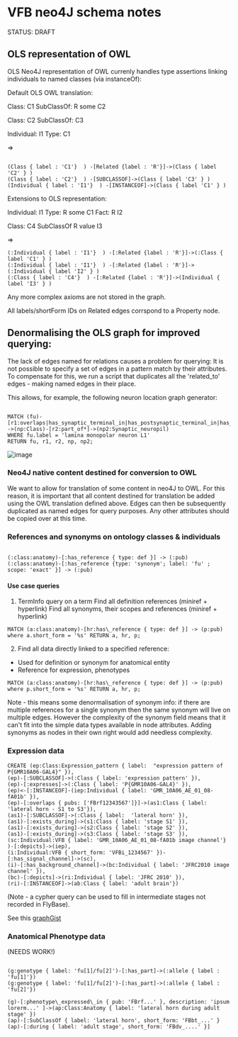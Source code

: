 #  VFB neo4J schema notes

STATUS: DRAFT

## OLS representation of OWL
OLS Neo4J representation of OWL currenly handles type assertions linking individuals to named classes (via instanceOf):


Default OLS OWL translation:

Class: C1
   SubClassOf: R some C2

Class: C2 
   SubClassOf: C3

Individual: I1
  Type: C1

=> 

~~~~~~~.cql

(Class { label : 'C1'}  ) -[Related {label : 'R'}]->(Class { label 'C2' } )
(Class { label : 'C2'}  ) -[SUBCLASSOF]->(Class { label 'C3' } )
(Individual { label : 'I1'}  ) -[INSTANCEOF]->(Class { label 'C1' } )

~~~~~~~~

Extensions to OLS representation:

Individual: I1
   Type: R some C1 
Fact:  R I2

Class: C4
   SubClassOf R value I3

=> 

~~~~~~~.cql
(:Individual { label : 'I1'}  ) -[:Related {label : 'R'}]->(:Class { label 'C1' } )
(:Individual { label : 'I1'}  ) -[:Related {label : 'R'}]->(:Individual { label 'I2' } )  
(:Class { label : 'C4'}  ) -[:Related {label : 'R'}]->(Individual { label 'I3' } )
~~~~~~~~~

Any more complex axioms are not stored in the graph.

All labels/shortForm IDs on Related edges corrspond to a Property node.

## Denormalising the OLS graph for improved querying:

The lack of edges named for relations causes a problem for querying:  It is not possible to specify a set of edges in a pattern match by their attributes.  To compensate for this, we run a script that duplicates all the 'related_to' edges - making named edges in their place.  

This allows, for example, the following neuron location graph generator:

~~~~~.cql

MATCH (fu)-[r1:overlaps|has_synaptic_terminal_in|has_postsynaptic_terminal_in|has_presynaptic_terminal_in]
->(np:Class)-[r2:part_of*]->(np2:Synaptic_neuropil) 
WHERE fu.label = 'lamina monopolar neuron L1' 
RETURN fu, r1, r2, np, np2;

~~~~~~~~~

![image](https://cloud.githubusercontent.com/assets/112839/11816078/a753fd36-a346-11e5-8b71-5d054ca5d452.png)

### Neo4J native content destined for conversion to OWL

We want to allow for translation of some content in neo4J to OWL.  For this reason, it is important that all content destined for translation be added using the OWL translation defined above.  Edges can then be subsequently duplicated as named edges for query purposes.  Any other attributes should be copied over at this time.

### References and synonyms on ontology classes & individuals

~~~~~~.cql

(:class:anatomy)-[:has_reference { type: def }] -> (:pub)
(:class:anatomy)-[:has_reference {type: 'synonym'; label: 'fu' ; scope: 'exact' }] -> (:pub)

~~~~~~~

#### Use case queries

1. TermInfo query on a term
Find all definition references (miniref + hyperlink)
Find all synonyms, their scopes and references (miniref + hyperlink)

~~~~~.cql
MATCH (a:class:anatomy)-[hr:has\_reference { type: def }] -> (p:pub) where a.short_form = '%s' RETURN a, hr, p;
~~~~~

2. Find all data directly linked to a specified reference:
 - Used for definition or synonym for anatomical entity
 - Reference for expression, phenotypes

~~~~~~.cql
MATCH (a:class:anatomy)-[hr:has\_reference { type: def }] -> (p:pub) where p.short_form = '%s' RETURN a, hr, p;
~~~~~~

Note - this means some denormalisation of synonym info:  if there are multiple references for a single synonym then the same synonym will live on multiple edges.  However the complexity of the synonym field means that it can't fit into the simple data types available in node attributes.  Adding synonyms as nodes in their own right would add needless complexity.


### Expression data

~~~~ .cql
CREATE (ep:Class:Expression_pattern { label:  "expression pattern of P{GMR10A06-GAL4}" }),
(ep)-[:SUBCLASSOF]->(:Class { label: 'expression pattern' }),
(ep)-[:expresses]->(:Class { label: 'P{GMR10A06-GAL4}' }),
(ep)<-[:INSTANCEOF]-(iep:Individual { label: 'GMR_10A06_AE_01_08-fA01b' }),
(ep)-[:overlaps { pubs: ['FBrf12343567']}]->(as1:Class { label:  'lateral horn - S1 to S3'}),
(as1)-[:SUBCLASSOF]->(:Class { label:  'lateral horn' }),
(as1)-[:exists_during]->(s1:Class { label: 'stage S1' }),
(as1)-[:exists_during]->(s2:Class { label: 'stage S2' }),
(as1)-[:exists_during]->(s3:Class { label: 'stage S3' }),
(sc:Individual:VFB { label: 'GMR_10A06_AE_01_08-fA01b image channel'} )-[:depicts]->(iep),
(i:Individual:VFB { short_form: 'VFBi_1234567' })-[:has_signal_channel]->(sc),
(i)-[:has_background_channel]->(bc:Individual { label: 'JFRC2010 image channel' }),
(bc)-[:depicts]->(ri:Individual { label: 'JFRC 2010' }),
(ri)-[:INSTANCEOF]->(ab:Class { label: 'adult brain'})
~~~~~

(Note - a cypher query can be used to fill in intermediate stages not recorded in FlyBase).

See this [graphGist](http://portal.graphgist.org/graph_gists/1cead583-7fdf-4f4d-95c8-07b828168b8c)

### Anatomical Phenotype data

(NEEDS WORK!)

~~~~~~.cql

(g:genotype { label: 'fu[1]/fu[2]')-[:has_part]->(:allele { label : 'fu[1]'})
(g:genotype { label: 'fu[1]/fu[2]')-[:has_part]->(:allele { label : 'fu[2]'})

(g)-[:phenotype\_expressed\_in { pub: 'FBrf...' }, description: 'ipsum lorerm...' ]->(ap:Class:Anatomy { label: 'lateral horn during adult stage' })
(ap)-[:SubClassOf { label: 'lateral horn', short_form: 'FBbt_...' }
(ap)-[:during { label: 'adult stage', short_form: 'FBdv_....' }]

~~~~~~~~

